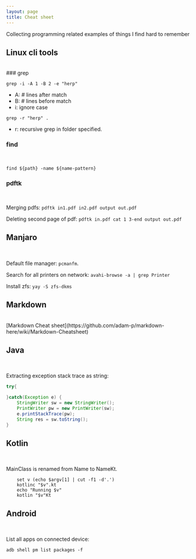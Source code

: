 ```yaml
---
layout: page
title: Cheat sheet
---
```


Collecting programming related examples of things I find hard to remember

## Linux cli tools
<br/>
### grep
<br/>

`grep -i -A 1 -B 2 -e "herp"`

- A: # lines after match
- B: # lines before match
- i: ignore case

`grep -r "herp" .`

- r: recursive grep in folder specified.

### find
<br/>

`find ${path} -name ${name-pattern}`


### pdftk
<br/>

Merging pdfs: `pdftk in1.pdf in2.pdf output out.pdf`

Deleting second page of pdf: `pdftk in.pdf cat 1 3-end output out.pdf`

## Manjaro

<br/>

Default file manager: `pcmanfm`.

Search for all printers on network: `avahi-browse -a | grep Printer`

Install zfs: `yay -S zfs-dkms`

## Markdown
<br/>
[Markdown Cheat sheet](https://github.com/adam-p/markdown-here/wiki/Markdown-Cheatsheet)


## Java
<br/>


Extracting exception stack trace as string:

```java
try{

}catch(Exception e) {
    StringWriter sw = new StringWriter();
    PrintWriter pw = new PrintWriter(sw);
    e.printStackTrace(pw);
    String res = sw.toString();
}
```


## Kotlin
<br/>

MainClass is renamed from Name to NameKt.

```
    set v (echo $argv[1] | cut -f1 -d'.')
    kotlinc "$v".kt
    echo "Running $v"
    kotlin "$v"Kt
```

## Android
<br/>

List all apps on connected device:

`adb shell pm list packages -f`

